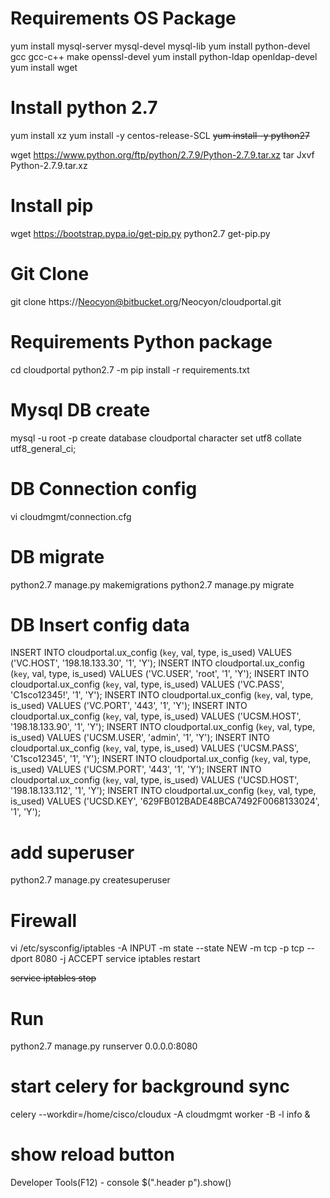 # Requirements OS Package
yum install mysql-server mysql-devel mysql-lib
yum install python-devel gcc gcc-c++ make openssl-devel
yum install python-ldap openldap-devel
yum install wget

# Install python 2.7
yum install xz
yum install -y centos-release-SCL
~~yum install -y python27~~

wget https://www.python.org/ftp/python/2.7.9/Python-2.7.9.tar.xz
tar Jxvf Python-2.7.9.tar.xz

# Install pip
wget https://bootstrap.pypa.io/get-pip.py
python2.7 get-pip.py


# Git Clone
git clone https://Neocyon@bitbucket.org/Neocyon/cloudportal.git

# Requirements Python package
cd cloudportal
python2.7 -m pip install -r requirements.txt

# Mysql DB create
mysql -u root -p
create database cloudportal character set utf8 collate utf8_general_ci;

# DB Connection config
vi cloudmgmt/connection.cfg

# DB migrate
python2.7 manage.py makemigrations
python2.7 manage.py migrate

# DB Insert config data
INSERT INTO cloudportal.ux_config (`key`, val, type, is_used) VALUES ('VC.HOST', '198.18.133.30', '1', 'Y');
INSERT INTO cloudportal.ux_config (`key`, val, type, is_used) VALUES ('VC.USER', 'root', '1', 'Y');
INSERT INTO cloudportal.ux_config (`key`, val, type, is_used) VALUES ('VC.PASS', 'C1sco12345!', '1', 'Y');
INSERT INTO cloudportal.ux_config (`key`, val, type, is_used) VALUES ('VC.PORT', '443', '1', 'Y');
INSERT INTO cloudportal.ux_config (`key`, val, type, is_used) VALUES ('UCSM.HOST', '198.18.133.90', '1', 'Y');
INSERT INTO cloudportal.ux_config (`key`, val, type, is_used) VALUES ('UCSM.USER', 'admin', '1', 'Y');
INSERT INTO cloudportal.ux_config (`key`, val, type, is_used) VALUES ('UCSM.PASS', 'C1sco12345', '1', 'Y');
INSERT INTO cloudportal.ux_config (`key`, val, type, is_used) VALUES ('UCSM.PORT', '443', '1', 'Y');
INSERT INTO cloudportal.ux_config (`key`, val, type, is_used) VALUES ('UCSD.HOST', '198.18.133.112', '1', 'Y');
INSERT INTO cloudportal.ux_config (`key`, val, type, is_used) VALUES ('UCSD.KEY', '629FB012BADE48BCA7492F0068133024', '1', 'Y');


# add superuser
python2.7 manage.py createsuperuser

# Firewall
vi /etc/sysconfig/iptables
-A INPUT -m state --state NEW -m tcp -p tcp --dport 8080 -j ACCEPT
service iptables restart

~~service iptables stop~~

# Run
python2.7 manage.py runserver 0.0.0.0:8080

# start celery for background sync
celery --workdir=/home/cisco/cloudux -A cloudmgmt worker -B -l info & 


# show reload button
Developer Tools(F12) - console
$(".header p").show()